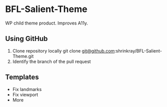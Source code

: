 # BFL-Salient-Theme
WP child theme product. Improves A11y. 

## Using GitHub

1. Clone repository locally git clone git@github.com:shrinkray/BFL-Salient-Theme.git
1. Identify the branch of the pull request

## Templates

- Fix landmarks
- Fix viewport
- More
